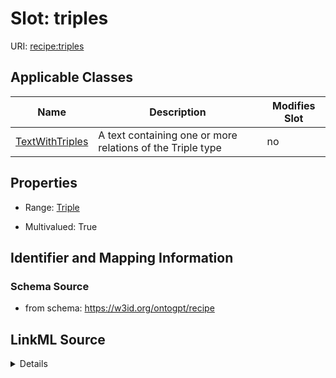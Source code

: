 

# Slot: triples

URI: [recipe:triples](http://w3id.org/ontogpt/recipe/triples)



<!-- no inheritance hierarchy -->





## Applicable Classes

| Name | Description | Modifies Slot |
| --- | --- | --- |
| [TextWithTriples](TextWithTriples.md) | A text containing one or more relations of the Triple type |  no  |







## Properties

* Range: [Triple](Triple.md)

* Multivalued: True





## Identifier and Mapping Information







### Schema Source


* from schema: https://w3id.org/ontogpt/recipe




## LinkML Source

<details>
```yaml
name: triples
from_schema: https://w3id.org/ontogpt/recipe
rank: 1000
multivalued: true
alias: triples
owner: TextWithTriples
domain_of:
- TextWithTriples
range: Triple
inlined: true
inlined_as_list: true

```
</details>